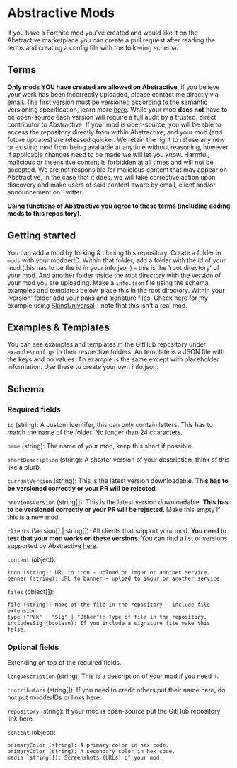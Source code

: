 # Abstractive Mods

If you have a Fortnite mod you've created and would like it on the Abstractive marketplace you can create a pull request after reading the terms and creating a config file with the following schema.

## Terms

**Only mods YOU have created are allowed on Abstractive**, if you believe your work has been incorrectly uploaded, please contact me directly via [email](mailto:jacksta@pm.me). The first version must be versioned according to the semantic versioning specification, learn more [here](https://semver.org). While your mod **does not** have to be open-source each version will require a full audit by a trusted, direct contributor to Abstractive. If your mod is open-source, you will be able to access the repository directly from within Abstractive, and your mod (and future updates) are released quicker. We retain the right to refuse any new or existing mod from being available at anytime without reasoning, however if applicable changes need to be made we will let you know. Harmful, malicious or insensitive content is forbidden at all times and will not be accepted. We are not responsible for malicious content that may appear on Abstractive, in the case that it does, we will take corrective action upon discovery and make users of said content aware by email, client and/or announcement on Twitter.

**Using functions of Abstractive you agree to these terms (including adding mods to this repository).**

## Getting started

You can add a mod by forking & cloning this repository. Create a folder in `mods` with your modderID. Within that folder, add a folder with the id of your mod (this has to be the id in your info.json) - this is the 'root directory' of your mod. And another folder inside the root directory with the version of your mod you are uploading. Make a `info.json` file using the schema, examples and templates below, place this in the root directory. Within your 'version' folder add your paks and signature files. Check here for my example using [SkinsUniversal](https://github.com/jwhazy/abstractive-mods/tree/main/mods/214598871513432064/) - note that this isn't a real mod.

## Examples & Templates

You can see examples and templates in the GitHub repository under `example\configs` in their respective folders. An template is a JSON file with the keys and no values. An example is the same except with placeholder information. Use these to create your own info.json.

## Schema

### Required fields

`id` (string): A custom identifer, this can only contain letters. This has to match the name of the folder. No longer than 24 characters.

`name` (string): The name of your mod, keep this short if possible.

`shortDescription` (string): A shorter version of your description, think of this like a blurb.

`currentVersion` (string): This is the latest version downloadable. **This has to be versioned correctly or your PR will be rejected**.

`previousVersion` (string[]): This is the latest version downloadable. **This has to be versioned correctly or your PR will be rejected**. Make this empty if this is a new mod.

`clients` (Version[] | string[]): All clients that support your mod. **You need to test that your mod works on these versions**. You can find a list of versions supported by Abstractive [here]().

`content` (object):

```
icon (string): URL to icon - upload on imgur or another service.
banner (string): URL to banner - upload to imgur or another service.
```

`files` (object[]):

```
file (string): Name of the file in the repository - include file extension.
type ("Pak" | "Sig" | "Other"): Type of file in the repository.
includesSig (boolean): If you include a signature file make this false.
```

### Optional fields

Extending on top of the required fields.

`longDescription` (string): This is a description of your mod if you need it.

`contributors` (string[]): If you need to credit others put their name here, do not put modderIDs or links here.

`repository` (string): If your mod is open-source put the GitHub repository link here.

`content` (object):

```
primaryColor (string): A primary color in hex code.
primaryColor (string): A secondary color in hex code.
media (string[]): Screenshots (URLs) of your mod.
```
